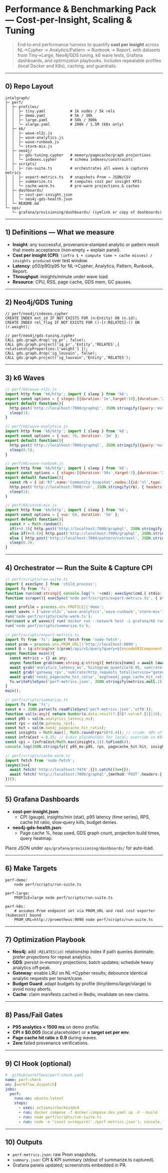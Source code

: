# Performance & Benchmarking Pack — Cost‑per‑Insight, Scaling & Tuning

> End‑to‑end performance harness to quantify **cost per insight** across NL→Cypher → Analytics/Pattern → Runbook → Report, with datasets from Tiny→Large, Neo4j/GDS tuning, k6 wave tests, Grafana dashboards, and optimization playbooks. Includes repeatable profiles (local Docker and K8s), caching, and guardrails.

---

## 0) Repo Layout
```
intelgraph/
├─ perf/
│  ├─ profiles/
│  │  ├─ tiny.yaml           # 1k nodes / 5k rels
│  │  ├─ demo.yaml           # 5k / 30k
│  │  ├─ large.yaml          # 50k / 300k
│  │  └─ xlarge.yaml         # 200k / 1.5M (K8s only)
│  ├─ k6/
│  │  ├─ wave-nl2c.js
│  │  ├─ wave-analytics.js
│  │  ├─ wave-runbook.js
│  │  └─ storm-mix.js
│  ├─ neo4j/
│  │  ├─ gds-tuning.cypher   # memory/pagecache/graph projections
│  │  └─ indexes.cypher      # schema indexes/constraints
│  ├─ scripts/
│  │  ├─ run-suite.ts        # orchestrates all waves & captures metrics
│  │  ├─ export-metrics.ts   # snapshots Prom → JSON/CSV
│  │  ├─ summarize.ts        # computes cost per insight KPIs
│  │  └─ cache-warm.ts       # pre-warm projections & caches
│  ├─ dashboards/
│  │  ├─ cost-per-insight.json
│  │  └─ neo4j-gds-health.json
│  └─ README.md
└─ ops/
   └─ grafana/provisioning/dashboards/ (symlink or copy of dashboards)
```

---

## 1) Definitions — What we measure
- **Insight**: any successful, provenance‑stamped analytic or pattern result that meets acceptance (non‑empty + explain panel).
- **Cost per insight (CPI)**: `(infra $ + compute time + cache misses) / insights produced` over test window.
- **Latency**: p50/p90/p95 for NL→Cypher, Analytics, Pattern, Runbook, Report.
- **Throughput**: insights/minute under wave load.
- **Resource**: CPU, RSS, page cache, GDS mem, GC pauses.

---

## 2) Neo4j/GDS Tuning
```cypher
// perf/neo4j/indexes.cypher
CREATE INDEX ent_id IF NOT EXISTS FOR (n:Entity) ON (n.id);
CREATE INDEX rel_flag IF NOT EXISTS FOR ()-[r:RELATES]-() ON (r.weight);
```

```cypher
// perf/neo4j/gds-tuning.cypher
CALL gds.graph.drop('ig_pr', false);
CALL gds.graph.project('ig_pr','Entity','RELATES',{ relationshipProperties:['weight'] });
CALL gds.graph.drop('ig_louvain', false);
CALL gds.graph.project('ig_louvain','Entity','RELATES');
```

---

## 3) k6 Waves
```js
// perf/k6/wave-nl2c.js
import http from 'k6/http'; import { sleep } from 'k6';
export const options = { stages:[{duration:'1m',target:10},{duration:'2m',target:50},{duration:'1m',target:0}] };
export default function(){
  http.post('http://localhost:7000/graphql', JSON.stringify({query:'mutation($i:NLQueryInput!){ generateCypher(input:$i){ estimateMs cypher }}', variables:{ i:{ text:'top 50 nodes by pagerank' }}}), { headers:{ 'content-type':'application/json' }});
  sleep(1);
}
```

```js
// perf/k6/wave-analytics.js
import http from 'k6/http'; import { sleep } from 'k6';
export const options = { vus: 30, duration: '3m' };
export default function(){
  http.post('http://localhost:7000/graphql', JSON.stringify({query:'mutation{ runAnalytics(name:"pagerank"){ name }}'}), { headers:{ 'content-type':'application/json' }});
  sleep(0.5);
}
```

```js
// perf/k6/wave-runbook.js
import http from 'k6/http'; import { sleep } from 'k6';
export const options = { stages:[{duration:'30s',target:5},{duration:'2m',target:20},{duration:'30s',target:0}] };
export default function(){
  const rb = { id:'R7',name:'Community Snapshot',nodes:[{id:'nl',type:'nl2cypher',params:{ text:'community detection' }},{id:'an',type:'analytics',params:{ name:'louvain' }}] };
  http.post('http://localhost:7008/run', JSON.stringify(rb), { headers:{ 'content-type':'application/json' }});
  sleep(1);
}
```

```js
// perf/k6/storm-mix.js
import http from 'k6/http'; import { sleep } from 'k6';
export const options = { vus: 60, duration: '5m' };
export default function(){
  const r = Math.random();
  if(r<0.3){ http.post('http://localhost:7000/graphql', JSON.stringify({query:'mutation{ runAnalytics(name:"pagerank"){ name }}'}), { headers:{ 'content-type':'application/json' }}); }
  else if(r<0.6){ http.post('http://localhost:7000/graphql', JSON.stringify({query:'mutation($i:NLQueryInput!){ generateCypher(input:$i){ cypher }}',variables:{i:{text:'shortest path from A to D'}}}), { headers:{ 'content-type':'application/json' }}); }
  else { http.post('http://localhost:7004/pattern/cotravel', JSON.stringify({ withinHours:6 }), { headers:{ 'content-type':'application/json' }}); }
  sleep(0.3);
}
```

---

## 4) Orchestrator — Run the Suite & Capture CPI
```ts
// perf/scripts/run-suite.ts
import { execSync } from 'child_process';
import fs from 'fs';
function run(cmd:string){ console.log('> '+cmd); execSync(cmd,{ stdio:'inherit' }); }
function scrape(){ execSync('node perf/scripts/export-metrics.ts', { stdio:'inherit' }); }

const profile = process.env.PROFILE||'demo';
const waves = ['wave-nl2c','wave-analytics','wave-runbook','storm-mix'];
run('node perf/scripts/cache-warm.ts');
for(const w of waves){ run(`docker run --network host -i grafana/k6 run - < perf/k6/${w}.js`); scrape(); }
run('node perf/scripts/summarize.ts');
```

```ts
// perf/scripts/export-metrics.ts
import fs from 'fs'; import fetch from 'node-fetch';
const prom = process.env.PROM_URL||'http://localhost:9090';
const Q = (q:string)=>`${prom}/api/v1/query?query=${encodeURIComponent(q)}`;
async function main(){
  const metrics = {} as any;
  async function grab(name:string,q:string){ metrics[name] = await (await fetch(Q(q))).json(); }
  await grab('analytics_latency_ms','histogram_quantile(0.95, sum(rate(http_server_duration_bucket{service="analytics-service"}[5m])) by (le))');
  await grab('gateway_rps','sum(rate(http_requests_total{service="gateway-graphql"}[5m]))');
  await grab('neo4j_pagecache_hit_ratio','avg(neo4j_page_cache_hit_ratio)');
  fs.writeFileSync('perf-metrics.json', JSON.stringify(metrics,null,2));
}
main();
```

```ts
// perf/scripts/summarize.ts
import fs from 'fs';
const m = JSON.parse(fs.readFileSync('perf-metrics.json','utf8'));
function val(x:any){ return Number(x.data.result?.[0]?.value?.[1]||0); }
const p95 = val(m.analytics_latency_ms);
const rps = val(m.gateway_rps);
const hit = val(m.neo4j_pagecache_hit_ratio);
const insights = Math.max(1, Math.round(rps*60*0.4)); // crude: 40% of requests yield insights
const infraCost = 0.25; // $/min placeholder for local; override in K8s with real cost exporter
const cpi = (infraCost/Math.max(insights,1)).toFixed(4);
console.log(JSON.stringify({ p95_ms:p95, rps, pagecache_hit:hit, insights_per_min:insights, cost_per_insight:cpi }));
```

```ts
// perf/scripts/cache-warm.ts
import fetch from 'node-fetch';
(async()=>{
  await fetch('http://localhost:7474',{}).catch(()=>{});
  await fetch('http://localhost:7000/graphql',{method:'POST',headers:{'content-type':'application/json'},body:JSON.stringify({query:'mutation{ runAnalytics(name:"pagerank"){ name }}'})});
})();
```

---

## 5) Grafana Dashboards
- **cost-per-insight.json**:
  - CPI (gauge), insights/min (stat), p95 latency (time series), RPS, cache hit ratio, slow‑query kills, budget denies.
- **neo4j-gds-health.json**:
  - Page cache %, heap used, GDS graph count, projection build times, query heatmap.

Place JSON under `ops/grafana/provisioning/dashboards/` for auto‑load.

---

## 6) Make Targets
```make
perf-demo:
	node perf/scripts/run-suite.ts

perf-large:
	PROFILE=large node perf/scripts/run-suite.ts

perf-k8s:
	# assumes Prom endpoint set via PROM_URL and real cost exporter (kubecost) bound
	PROM_URL=http://prometheus:9090 node perf/scripts/run-suite.ts
```

---

## 7) Optimization Playbook
- **Neo4j**: add `:RELATES(id)` relationship index if path queries dominate; prefer projections for repeat analytics.
- **GDS**: persist in‑memory projections; batch updates; schedule heavy analytics off‑peak.
- **Gateway**: enable LRU on NL→Cypher results; debounce identical analytic requests per tenant/case.
- **Budget Guard**: adapt budgets by profile (tiny/demo/large/xlarge) to avoid noisy aborts.
- **Cache**: claim manifests cached in Redis; invalidate on new claims.

---

## 8) Pass/Fail Gates
- **P95 analytics < 1500 ms** on demo profile.
- **CPI ≤ $0.005** (local placeholder) or **≤ target set per env**.
- **Page cache hit ratio ≥ 0.9** during waves.
- **Zero** failed provenance verifications.

---

## 9) CI Hook (optional)
```yaml
# .github/workflows/perf-check.yaml
name: perf-check
on: [workflow_dispatch]
jobs:
  perf:
    runs-on: ubuntu-latest
    steps:
      - uses: actions/checkout@v4
      - run: docker compose -f docker-compose.dev.yaml up -d --build
      - run: node perf/scripts/run-suite.ts
      - run: node -e "const o=require('./perf-metrics.json'); console.log('OK')"
```

---

## 10) Outputs
- `perf-metrics.json`: raw Prom snapshots.
- `summary.json`: CPI & KPI summary (stdout of summarize.ts captured).
- Grafana panels updated; screenshots embedded in PR.

